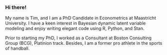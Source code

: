 ### Hi there!
My name is Tim, and I am a PhD Candidate in Econometrics at Maastricht University. I have a keen interest in Bayesian dynamic latent variable modeling and enjoy writing elegant code using R, Python, and Stan.

Prior to starting my PhD, I worked as a Consultant at Boston Consulting Group (BCG), Platinion track. Besides, I am a former pro athlete in the sports of handball.
